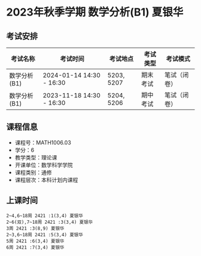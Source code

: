 # 2023年秋季学期 数学分析(B1) 夏银华




## 考试安排

| 考试名称 | 考试时间 | 考试地点 | 考试类型 | 考试模式 |
| -------- | -------- | -------- | -------- | -------- |
| 数学分析(B1) | 2024-01-14 14:30 - 16:30 | 5203, 5207 | 期末考试 | 笔试（闭卷） |
| 数学分析(B1) | 2023-11-18 14:30 - 16:30 | 5204, 5206 | 期中考试 | 笔试（闭卷） |





## 课程信息

- 课程号：MATH1006.03
- 学分：6
- 教学类型：理论课
- 开课单位：数学科学学院
- 课程类别：通修
- 课程层次：本科计划内课程

## 上课时间

```
2~4,6~18周 2421 :1(3,4) 夏银华
2~6(双),7~18周 2421 :3(3,4) 夏银华
3周 2421 :3(8,9) 夏银华
2~3,6~18周 2421 :5(3,4) 夏银华
5周 2421 :6(3,4) 夏银华
6周 2421 :7(3,4) 夏银华
```

